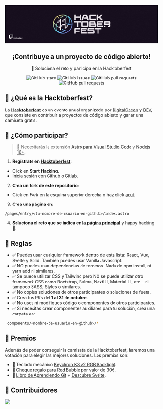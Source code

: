 <a href="https://hacktoberfest-2022.vercel.app/">
<img src="public/banner_gh.jpg">
</a>

<div align="center">
	<h2>¡Contribuye a un proyecto de código abierto!</h2>
	<p>🚀 Soluciona el reto y participa en la Hacktoberfest</p>

![GitHub stars](https://img.shields.io/github/stars/midudev/hacktoberfest-2022)
![GitHub issues](https://img.shields.io/github/issues/midudev/hacktoberfest-2022)
![GitHub pull requests](https://img.shields.io/github/issues-pr/midudev/hacktoberfest-2022)
![GitHub pull requests](https://img.shields.io/github/issues-pr-closed-raw/midudev/hacktoberfest-2022)

</div>

## 🤔 ¿Qué es la Hacktoberfest?

La **[Hacktoberfest](https://hacktoberfest.com/)** es un evento anual organizado por [DigitalOcean](https://www.digitalocean.com/) y [DEV](https://dev.to/), que consiste en contribuir a proyectos de código abierto y ganar una camiseta gratis.

## 🚀 ¿Cómo participar?

> 🚧 Necesitarás la extensión [Astro para Visual Studio Code](https://marketplace.visualstudio.com/items?itemName=astro-build.astro-vscode) y [Nodejs 16+](https://nodejs.org/en/).

1. **Regístrate en [Hacktoberfest](https://hacktoberfest.com/)**:

- Click en **Start Hacking**.
- Inicia sesión con Github o Gitlab.

2. **Crea un fork de este repositorio**:

- Click en *Fork* en la esquina superior derecha o haz click [aquí](https://github.com/midudev/hacktoberfest-2022/fork).

3. **Crea una página en**:

```txt
/pages/entry/<tu-nombre-de-usuario-en-github>/index.astro
```

4. **Soluciona el reto que se indica en [la página principal](https://hacktoberfest-2022.vercel.app/)** y happy hacking 🥳.

## 📝 Reglas

- ✅ Puedes usar cualquier framework dentro de esta lista: React, Vue, Svelte y Solid. También puedes usar Vanilla Javascript.
- ✅ NO puedes usar dependencias de terceros. Nada de npm install, ni yarn add ni similares.
- ✅ Se puede utilizar CSS y Tailwind pero NO se puede utilizar otro framework CSS como Bootstrap, Bulma, NextUI, Material UI, etc... ni tampoco SASS, Styles o similares.
- ✅ No copies soluciones de otros participantes o soluciones de fuera.
- ✅ Crea tus PRs del **1 al 31 de octubre**.
- ✅ No uses ni modifiques código o componentes de otros participantes.
- ✅ Si necesitas crear componentes auxiliares para tu solución, crea una carpeta en:

```bash
 components/<nombre-de-usuario-en-github>/*
```

## 🎁 Premios

Además de poder conseguir la camiseta de la Hacktoberfest, haremos una votación para elegir las mejores soluciones. Los premios son:

- 🥇 Teclado mecánico [Keychron K3 v2 RGB Backlight](https://www.keychron.com/products/keychron-k3-wireless-mechanical-keyboard?variant=32220198633561).
- 🥈 [Cheque regalo para Red Bubble](https://www.redbubble.com/es/) por valor de 30€.
- 🥉 [Libro de Aprendiendo Git](https://leanpub.com/aprendiendo-git) + [Descubre Svelte](https://leanpub.com/descubre-svelte).

## 🤗 Contribuidores

<a href="https://github.com/midudev/hacktoberfest-2022/graphs/contributors">
  <img src="https://contrib.rocks/image?repo=midudev/hacktoberfest-2022" />
</a>
